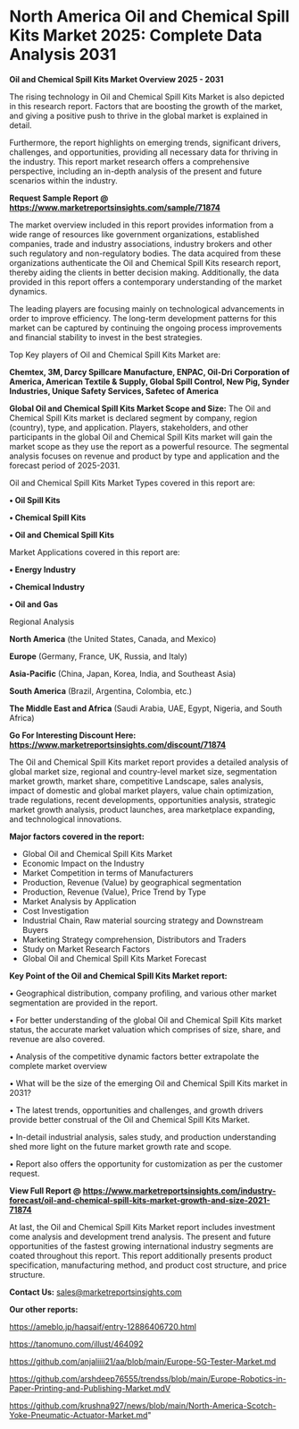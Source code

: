 # North America Oil and Chemical Spill Kits Market 2025: Complete Data Analysis 2031

<Strong> Oil and Chemical Spill Kits Market Overview 2025 - 2031</strong>

The rising technology in Oil and Chemical Spill Kits Market is also depicted in this research report. Factors that are boosting the growth of the market, and giving a positive push to thrive in the global market is explained in detail.

Furthermore, the report highlights on emerging trends, significant drivers, challenges, and opportunities, providing all necessary data for thriving in the industry. This report market research offers a comprehensive perspective, including an in-depth analysis of the present and future scenarios within the industry.

<strong>Request Sample Report @ <a href=https://www.marketreportsinsights.com/sample/71874>https://www.marketreportsinsights.com/sample/71874</a></strong>

The market overview included in this report provides information from a wide range of resources like government organizations, established companies, trade and industry associations, industry brokers and other such regulatory and non-regulatory bodies. The data acquired from these organizations authenticate the Oil and Chemical Spill Kits research report, thereby aiding the clients in better decision making. Additionally, the data provided in this report offers a contemporary understanding of the market dynamics.

The leading players are focusing mainly on technological advancements in order to improve efficiency. The long-term development patterns for this market can be captured by continuing the ongoing process improvements and financial stability to invest in the best strategies.

Top Key players of Oil and Chemical Spill Kits Market are:

<strong>Chemtex, 3M, Darcy Spillcare Manufacture, ENPAC, Oil-Dri Corporation of America, American Textile & Supply, Global Spill Control, New Pig, Synder Industries, Unique Safety Services, Safetec of America</strong>

<strong><b>Global Oil and Chemical Spill Kits Market Scope and Size:</b></strong>
The Oil and Chemical Spill Kits market is declared segment by company, region (country), type, and application. Players, stakeholders, and other participants in the global Oil and Chemical Spill Kits market will gain the market scope as they use the report as a powerful resource. The segmental analysis focuses on revenue and product by type and application and the forecast period of 2025-2031.

Oil and Chemical Spill Kits Market Types covered in this report are:

<strong>• Oil Spill Kits

• Chemical Spill Kits

• Oil and Chemical Spill Kits</strong>

Market Applications covered in this report are:

<strong>• Energy Industry

• Chemical Industry

• Oil and Gas</strong> 

Regional Analysis

<strong>North America</strong> (the United States, Canada, and Mexico)

<strong>Europe</strong> (Germany, France, UK, Russia, and Italy)

<strong>Asia-Pacific</strong> (China, Japan, Korea, India, and Southeast Asia)

<strong>South America</strong> (Brazil, Argentina, Colombia, etc.)

<strong>The Middle East and Africa</strong> (Saudi Arabia, UAE, Egypt, Nigeria, and South Africa)

<strong>Go For Interesting Discount Here: <a href=https://www.marketreportsinsights.com/discount/71874>https://www.marketreportsinsights.com/discount/71874</a></strong>

The Oil and Chemical Spill Kits market report provides a detailed analysis of global market size, regional and country-level market size, segmentation market growth, market share, competitive Landscape, sales analysis, impact of domestic and global market players, value chain optimization, trade regulations, recent developments, opportunities analysis, strategic market growth analysis, product launches, area marketplace expanding, and technological innovations.

<strong><b>Major factors covered in the report:</b></strong>
<ul>
  <li>Global Oil and Chemical Spill Kits Market </li>
  <li>Economic Impact on the Industry</li>
  <li>Market Competition in terms of Manufacturers</li>
  <li>Production, Revenue (Value) by geographical segmentation</li>
  <li>Production, Revenue (Value), Price Trend by Type</li>
  <li>Market Analysis by Application</li>
  <li>Cost Investigation</li>
  <li>Industrial Chain, Raw material sourcing strategy and Downstream Buyers</li>
  <li>Marketing Strategy comprehension, Distributors and Traders</li>
  <li>Study on Market Research Factors</li>
  <li>Global Oil and Chemical Spill Kits Market Forecast</li>
</ul>

<strong><b>Key Point of the Oil and Chemical Spill Kits Market report:</b></strong>

• Geographical distribution, company profiling, and various other market segmentation are provided in the report.

• For better understanding of the global Oil and Chemical Spill Kits market status, the accurate market valuation which comprises of size, share, and revenue are also covered.

• Analysis of the competitive dynamic factors better extrapolate the complete market overview

• What will be the size of the emerging Oil and Chemical Spill Kits market in 2031?

• The latest trends, opportunities and challenges, and growth drivers provide better construal of the Oil and Chemical Spill Kits Market.

• In-detail industrial analysis, sales study, and production understanding shed more light on the future market growth rate and scope.

• Report also offers the opportunity for customization as per the customer request.

<strong><b>View Full Report @ <a href=https://www.marketreportsinsights.com/industry-forecast/oil-and-chemical-spill-kits-market-growth-and-size-2021-71874>https://www.marketreportsinsights.com/industry-forecast/oil-and-chemical-spill-kits-market-growth-and-size-2021-71874</a></b></strong>


At last, the Oil and Chemical Spill Kits Market report includes investment come analysis and development trend analysis. The present and future opportunities of the fastest growing international industry segments are coated throughout this report. This report additionally presents product specification, manufacturing method, and product cost structure, and price structure.

<strong>Contact Us:</strong>
sales@marketreportsinsights.com

<strong>Our other reports:</strong>

<a href=https://ameblo.jp/haqsaif/entry-12886406720.html>https://ameblo.jp/haqsaif/entry-12886406720.html</a>

<a href=https://tanomuno.com/illust/464092>https://tanomuno.com/illust/464092</a>

<a href=https://github.com/anjaliiii21/aa/blob/main/Europe-5G-Tester-Market.md>https://github.com/anjaliiii21/aa/blob/main/Europe-5G-Tester-Market.md</a>

<a href=https://github.com/arshdeep76555/trendss/blob/main/Europe-Robotics-in-Paper-Printing-and-Publishing-Market.mdV>https://github.com/arshdeep76555/trendss/blob/main/Europe-Robotics-in-Paper-Printing-and-Publishing-Market.mdV</a>

<a href=https://github.com/krushna927/news/blob/main/North-America-Scotch-Yoke-Pneumatic-Actuator-Market.md>https://github.com/krushna927/news/blob/main/North-America-Scotch-Yoke-Pneumatic-Actuator-Market.md</a>"
